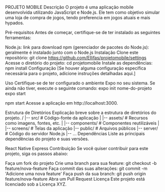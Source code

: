 PROJETO MOBILE Descrição O projeto é uma aplicação mobile desenvolvida utilizando JavaScript e Node.js. Ele tem como objetivo simular uma loja de compra de jogos, tendo preferencia em jogos atuais e mais hypados.

Pré-requisitos Antes de começar, certifique-se de ter instalado as seguintes ferramentas:

Node.js: link para download npm (gerenciador de pacotes do Node.js): geralmente é instalado junto com o Node.js Instalação Clone este repositório: git clone https://github.com/Ellifas/projetomobile/settings Acesse o diretório do projeto: cd projetomobile Instale as dependências: npm install Configuração [Se houver alguma configuração específica necessária para o projeto, adicione instruções detalhadas aqui.]

Uso Certifique-se de ter configurado o ambiente Expo no seu sistema. Se ainda não tiver, execute o seguinte comando: expo init nome-do-projeto expo start

npm start Acesse a aplicação em http://localhost:3000.

Estrutura de Diretórios Explicação breve sobre a estrutura de diretórios do projeto. / |-- src/ # Código-fonte da aplicação | |-- assets/ # Recursos como imagens, fontes, etc. | |-- components/ # Componentes reutilizáveis | |-- screens/ # Telas da aplicação |-- public/ # Arquivos públicos |-- server/ # Código do servidor Node.js |-- ... Dependências Liste as principais dependências do projeto e suas versões.

React Native Express Contribuição Se você quiser contribuir para este projeto, siga os passos abaixo:

Faça um fork do projeto Crie uma branch para sua feature: git checkout -b feature/nova-feature Faça commit das suas alterações: git commit -m 'Adicione uma nova feature' Faça push da sua branch: git push origin feature/nova-feature Abra um Pull Request Licença Este projeto está licenciado sob a Licença XYZ.
